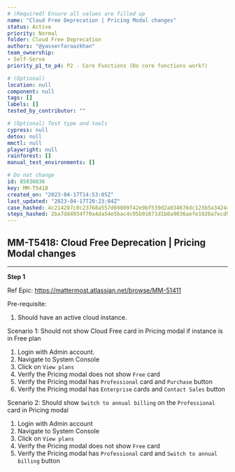 ```yaml
---
# (Required) Ensure all values are filled up
name: "Cloud Free Deprecation | Pricing Modal changes"
status: Active
priority: Normal
folder: Cloud Free Deprecation
authors: "@yasserfaraazkhan"
team_ownership: 
- Self-Serve
priority_p1_to_p4: P2 - Core Functions (Do core functions work?)

# (Optional)
location: null
component: null
tags: []
labels: []
tested_by_contributor: ""

# (Optional) Test type and tools
cypress: null
detox: null
mmctl: null
playwright: null
rainforest: []
manual_test_environments: []

# Do not change
id: 85030836
key: MM-T5418
created_on: "2023-04-17T14:53:05Z"
last_updated: "2023-04-17T20:23:04Z"
case_hashed: 4c214287c0c23768a557d69809f42e9bf539d2a034676dc123b5a342448898a7a5d760db055d86ae20e65ae0252adb25
steps_hashed: 2ba7dd4934f70a4da54e5bac4c95b91671d1b8a9036aefe1926a7ecd9c77fdf76cabeabffc04b489ccf41e6f261d1e33
---
```


<!-- (Auto-generated) Based on frontmatter's "key" and "name" -->

## MM-T5418: Cloud Free Deprecation | Pricing Modal changes

---

**Step 1**

Ref Epic: <https://mattermost.atlassian.net/browse/MM-51411>

Pre-requisite:

1. Should have an active cloud instance.

Scenario 1: Should not show Cloud Free card in Pricing modal if instance is in Free plan

1. Login with Admin account.
2. Navigate to System Console
3. Click on `View plans`
4. Verify the Pricing modal does not show `Free` card
5. Verify the Pricing modal has `Professional` card and `Purchase` button
6. Verify the Pricing modal has `Enterprise` cards and `Contact Sales` button

Scenario 2: Should show `Switch to annual billing` on the `Professional` card in Pricing modal

1. Login with Admin account
2. Navigate to System Console
3. Click on `View plans`
4. Verify the Pricing modal does not show `Free` card
5. Verify the Pricing modal has `Professional` card and `Switch to annual billing` button
